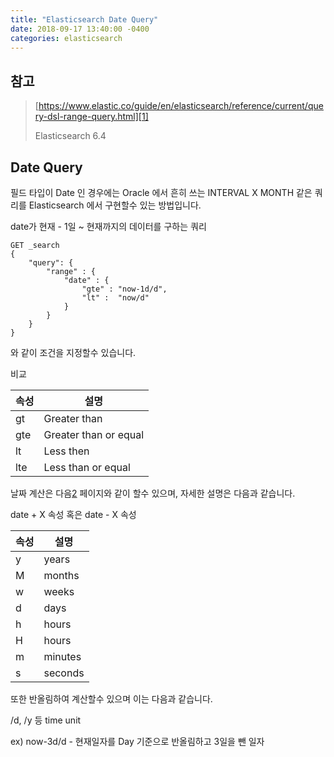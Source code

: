 ```yaml
---
title: "Elasticsearch Date Query"
date: 2018-09-17 13:40:00 -0400
categories: elasticsearch
---
```


## 참고
> [https://www.elastic.co/guide/en/elasticsearch/reference/current/query-dsl-range-query.html][1]
> 
> Elasticsearch 6.4

## Date Query
필드 타입이 Date 인 경우에는 Oracle 에서 흔히 쓰는 INTERVAL X MONTH 같은 쿼리를 Elasticsearch 에서 구현할수 있는 방법입니다.

date가 현재 - 1일 ~ 현재까지의 데이터를 구하는 쿼리

```
GET _search
{
    "query": {
        "range" : {
            "date" : {
                "gte" : "now-1d/d",
                "lt" :  "now/d"
            }
        }
    }
}
```
와 같이 조건을 지정할수 있습니다.

비교

| 속성 | 설명 |
|------|------|
|gt|Greater than|
|gte|Greater than or equal|
|lt|Less then|
|lte|Less than or equal|

날짜 계산은 다음[2] 페이지와 같이 할수 있으며, 자세한 설명은 다음과 같습니다.

date + X 속성 혹은 date - X 속성

|속성|설명|
|----|----|
|y|years|
|M|months|
|w|weeks|
|d|days|
|h|hours|
|H|hours|
|m|minutes|
|s|seconds|

또한 반올림하여 계산할수 있으며 이는 다음과 같습니다.

/d, /y 등 time unit

ex) now-3d/d - 현재일자를 Day 기준으로 반올림하고 3일을 뺀 일자

[1]:https://www.elastic.co/guide/en/elasticsearch/reference/current/query-dsl-range-query.html
[2]:https://www.elastic.co/guide/en/elasticsearch/reference/current/common-options.html#date-math
